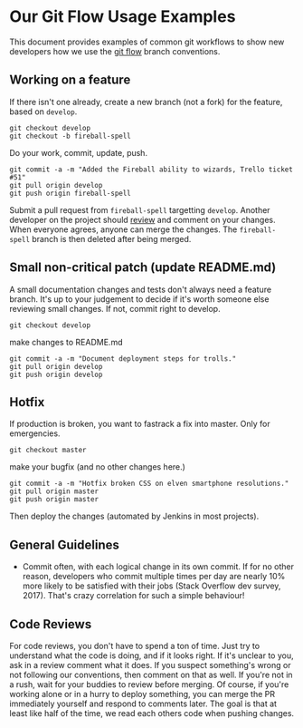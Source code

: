 # Our Git Flow Usage Examples

This document provides examples of common git workflows to show new developers how we use the [git flow](https://jeffkreeftmeijer.com/git-flow/) branch conventions.

## Working on a feature

If there isn't one already, create a new branch (not a fork) for the feature, based on `develop`.

```
git checkout develop
git checkout -b fireball-spell
```

Do your work, commit, update, push.

```
git commit -a -m "Added the Fireball ability to wizards, Trello ticket #51"
git pull origin develop
git push origin fireball-spell
```

Submit a pull request from `fireball-spell` targetting `develop`. Another developer on the project should [review](#code-reviews) and comment on your changes. When everyone agrees, anyone can merge the changes. The `fireball-spell` branch is then deleted after being merged.

## Small non-critical patch (update README.md)

A small documentation changes and tests don't always need a feature branch. It's up to your judgement to decide if it's worth someone else reviewing small changes. If not, commit right to develop.

```
git checkout develop
```

make changes to README.md

```
git commit -a -m "Document deployment steps for trolls."
git pull origin develop
git push origin develop
```

## Hotfix

If production is broken, you want to fastrack a fix into master. Only for emergencies.


```
git checkout master
```

make your bugfix (and no other changes here.)

```
git commit -a -m "Hotfix broken CSS on elven smartphone resolutions."
git pull origin master
git push origin master
```

Then deploy the changes (automated by Jenkins in most projects).

## General Guidelines

  * Commit often, with each logical change in its own commit. If for no other reason, developers who commit multiple times per day are nearly 10% more likely to be satisfied with their jobs (Stack Overflow dev survey, 2017). That's crazy correlation for such a simple behaviour!
  
## Code Reviews

For code reviews, you don't have to spend a ton of time. Just try to understand what the code is doing, and if it looks right. If it's unclear to you, ask in a review comment what it does. If you suspect something's wrong or not following our conventions, then comment on that as well. If you're not in a rush, wait for your buddies to review before merging. Of course, if you're working alone or in a hurry to deploy something, you can merge the PR immediately yourself and respond to comments later. The goal is that at least like half of the time, we read each others code when pushing changes.
